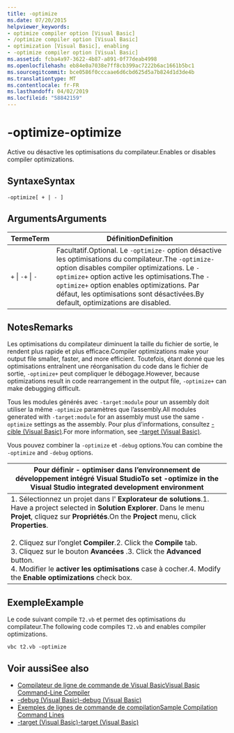 ```yaml
---
title: -optimize
ms.date: 07/20/2015
helpviewer_keywords:
- optimize compiler option [Visual Basic]
- /optimize compiler option [Visual Basic]
- optimization [Visual Basic], enabling
- -optimize compiler option [Visual Basic]
ms.assetid: fcba4a97-3622-4b87-a891-0f77deab4998
ms.openlocfilehash: eb84e0a7038e7ff8cb399ac7222b6ac1661b5bc1
ms.sourcegitcommit: bce0586f0cccaae6d6cbd625d5a7b824d1d3de4b
ms.translationtype: MT
ms.contentlocale: fr-FR
ms.lasthandoff: 04/02/2019
ms.locfileid: "58842159"
---
```

# <a name="-optimize"></a><span data-ttu-id="10f87-102">-optimize</span><span class="sxs-lookup"><span data-stu-id="10f87-102">-optimize</span></span>
<span data-ttu-id="10f87-103">Active ou désactive les optimisations du compilateur.</span><span class="sxs-lookup"><span data-stu-id="10f87-103">Enables or disables compiler optimizations.</span></span>  
  
## <a name="syntax"></a><span data-ttu-id="10f87-104">Syntaxe</span><span class="sxs-lookup"><span data-stu-id="10f87-104">Syntax</span></span>  
  
```  
-optimize[ + | - ]  
```  
  
## <a name="arguments"></a><span data-ttu-id="10f87-105">Arguments</span><span class="sxs-lookup"><span data-stu-id="10f87-105">Arguments</span></span>  
  
|<span data-ttu-id="10f87-106">Terme</span><span class="sxs-lookup"><span data-stu-id="10f87-106">Term</span></span>|<span data-ttu-id="10f87-107">Définition</span><span class="sxs-lookup"><span data-stu-id="10f87-107">Definition</span></span>|  
|---|---|  
|<span data-ttu-id="10f87-108">`+` &#124; `-`</span><span class="sxs-lookup"><span data-stu-id="10f87-108">`+` &#124; `-`</span></span>|<span data-ttu-id="10f87-109">Facultatif.</span><span class="sxs-lookup"><span data-stu-id="10f87-109">Optional.</span></span> <span data-ttu-id="10f87-110">Le `-optimize-` option désactive les optimisations du compilateur.</span><span class="sxs-lookup"><span data-stu-id="10f87-110">The `-optimize-` option disables compiler optimizations.</span></span> <span data-ttu-id="10f87-111">Le `-optimize+` option active les optimisations.</span><span class="sxs-lookup"><span data-stu-id="10f87-111">The `-optimize+` option enables optimizations.</span></span> <span data-ttu-id="10f87-112">Par défaut, les optimisations sont désactivées.</span><span class="sxs-lookup"><span data-stu-id="10f87-112">By default, optimizations are disabled.</span></span>|  
  
## <a name="remarks"></a><span data-ttu-id="10f87-113">Notes</span><span class="sxs-lookup"><span data-stu-id="10f87-113">Remarks</span></span>  
 <span data-ttu-id="10f87-114">Les optimisations du compilateur diminuent la taille du fichier de sortie, le rendent plus rapide et plus efficace.</span><span class="sxs-lookup"><span data-stu-id="10f87-114">Compiler optimizations make your output file smaller, faster, and more efficient.</span></span> <span data-ttu-id="10f87-115">Toutefois, étant donné que les optimisations entraînent une réorganisation du code dans le fichier de sortie, `-optimize+` peut compliquer le débogage.</span><span class="sxs-lookup"><span data-stu-id="10f87-115">However, because optimizations result in code rearrangement in the output file, `-optimize+` can make debugging difficult.</span></span>  
  
 <span data-ttu-id="10f87-116">Tous les modules générés avec `-target:module` pour un assembly doit utiliser la même `-optimize` paramètres que l’assembly.</span><span class="sxs-lookup"><span data-stu-id="10f87-116">All modules generated with `-target:module` for an assembly must use the same `-optimize` settings as the assembly.</span></span> <span data-ttu-id="10f87-117">Pour plus d’informations, consultez [-cible (Visual Basic)](../../../visual-basic/reference/command-line-compiler/target.md).</span><span class="sxs-lookup"><span data-stu-id="10f87-117">For more information, see [-target (Visual Basic)](../../../visual-basic/reference/command-line-compiler/target.md).</span></span>  
  
 <span data-ttu-id="10f87-118">Vous pouvez combiner la `-optimize` et `-debug` options.</span><span class="sxs-lookup"><span data-stu-id="10f87-118">You can combine the `-optimize` and `-debug` options.</span></span>  
  
|<span data-ttu-id="10f87-119">Pour définir - optimiser dans l’environnement de développement intégré Visual Studio</span><span class="sxs-lookup"><span data-stu-id="10f87-119">To set -optimize in the Visual Studio integrated development environment</span></span>|  
|---|  
|<span data-ttu-id="10f87-120">1.  Sélectionnez un projet dans l' **Explorateur de solutions**.</span><span class="sxs-lookup"><span data-stu-id="10f87-120">1.  Have a project selected in **Solution Explorer**.</span></span> <span data-ttu-id="10f87-121">Dans le menu **Projet**, cliquez sur **Propriétés**.</span><span class="sxs-lookup"><span data-stu-id="10f87-121">On the **Project** menu, click **Properties**.</span></span><br />     <br /><span data-ttu-id="10f87-122">2.  Cliquez sur l’onglet **Compiler**.</span><span class="sxs-lookup"><span data-stu-id="10f87-122">2.  Click the **Compile** tab.</span></span><br /><span data-ttu-id="10f87-123">3.  Cliquez sur le bouton **Avancées** .</span><span class="sxs-lookup"><span data-stu-id="10f87-123">3.  Click the **Advanced** button.</span></span><br /><span data-ttu-id="10f87-124">4.  Modifier le **activer les optimisations** case à cocher.</span><span class="sxs-lookup"><span data-stu-id="10f87-124">4.  Modify the **Enable optimizations** check box.</span></span>|  
  
## <a name="example"></a><span data-ttu-id="10f87-125">Exemple</span><span class="sxs-lookup"><span data-stu-id="10f87-125">Example</span></span>  
 <span data-ttu-id="10f87-126">Le code suivant compile `T2.vb` et permet des optimisations du compilateur.</span><span class="sxs-lookup"><span data-stu-id="10f87-126">The following code compiles `T2.vb` and enables compiler optimizations.</span></span>  
  
```console
vbc t2.vb -optimize  
```  
  
## <a name="see-also"></a><span data-ttu-id="10f87-127">Voir aussi</span><span class="sxs-lookup"><span data-stu-id="10f87-127">See also</span></span>

- [<span data-ttu-id="10f87-128">Compilateur de ligne de commande de Visual Basic</span><span class="sxs-lookup"><span data-stu-id="10f87-128">Visual Basic Command-Line Compiler</span></span>](../../../visual-basic/reference/command-line-compiler/index.md)
- [<span data-ttu-id="10f87-129">-debug (Visual Basic)</span><span class="sxs-lookup"><span data-stu-id="10f87-129">-debug (Visual Basic)</span></span>](../../../visual-basic/reference/command-line-compiler/debug.md)
- [<span data-ttu-id="10f87-130">Exemples de lignes de commande de compilation</span><span class="sxs-lookup"><span data-stu-id="10f87-130">Sample Compilation Command Lines</span></span>](../../../visual-basic/reference/command-line-compiler/sample-compilation-command-lines.md)
- [<span data-ttu-id="10f87-131">-target (Visual Basic)</span><span class="sxs-lookup"><span data-stu-id="10f87-131">-target (Visual Basic)</span></span>](../../../visual-basic/reference/command-line-compiler/target.md)
